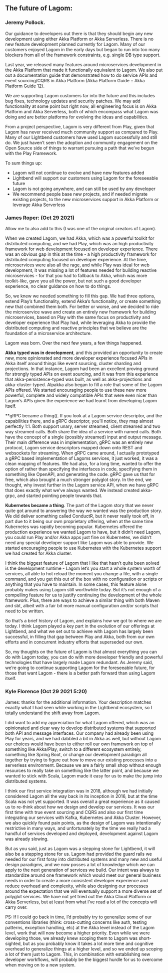 

## The future of Lagom: 



### Jeremy Pollock. 

Our guidance to developers out there is that they should begin any new development using either Akka Platform or Akka Serverless. There is no new feature development planned currently for Lagom. Many of our customers enjoyed Lagom in the early days but began to run into too many blockers from all of the framework constraints, e.g. single DB type support.

Last year, we released many features around microservices development in the Akka Platform that made it functionally equivalent to Lagom. We also put out a documentation guide that demonstrated how to do service APIs and event sourcing/CQRS in Akka Platform (Akka Platform Guide :: Akka Platform Guide 12).

We are supporting Lagom customers far into the future and this includes bug fixes, technology updates and security patches. We may add functionality at some point but right now, all engineering focus is on Akka Platform and Akka Serverless, both of which encompass what Lagom was doing and are better platforms for evolving the ideas and capabilities.

From a project perspective, Lagom is very different from Play, given that Lagom has never received much community support as compared to Play. Many of our Lightbend customers have used Lagom successfully and still do. We just haven’t seen the adoption and community engagement on the Open Source side of things to warrant pursuing a path that we’ve begun with the Play Framework.

To sum things up:
    
    
- Lagom will not continue to evolve and have new features added
- Lightbend will support our customers using Lagom for the foreseeable future
- Lagom is not going anywhere, and can still be used by any developer
- We recommend people base new projects, and if needed migrate existing projects, to the new microservices support in Akka Platform or leverage Akka Serverless


### James Roper: (Oct 29 2021)


Allow me to also add to this (I was one of the original creators of Lagom).

When we created Lagom, we had Akka, which was a powerful toolkit for distributed computing, and we had Play, which was an high productivity framework for web development focused on developer experience. There was an obvious gap in this at the time - a high productivity framework for distributed computing focused on developer experience. At the time, microservices were also all the rage, and while Play was ideal for web development, it was missing a lot of features needed for building reactive microservices - for that you had to fallback to Akka, which was more toolkit-like, gave you all the power, but not such a good developer experience, no clear guidance on how to do things.

So, we knew we needed something to fill this gap. We had three options, extend Play’s functionality, extend Akka’s functionality, or create something new that combined them both. For better or worse, and we decided to ride the microservice wave and create an entirely new framework for building microservices, based on Play with the same focus on productivity and developer experience that Play had, while leveraging Akka to provide the distributed computing and reactive principles that we believe are the foundation of a microservice architecture.

Lagom was born. Over the next few years, a few things happened.

**Akka typed was in development**, and this provided an opportunity to create new, more opinionated and more developer experience focused APIs in Akka itself around things like event sourcing, cluster sharding and projections. In that instance, Lagom had been an excellent proving ground for strongly typed APIs on event sourcing, and it was from this experience that akka-persistence-typed was built, as well as akka-projections and akka-cluster-typed. Alpakka also began to fill a role that some of the Lagom APIs offered. We started encouraging people to use these new more powerful, complete and widely compatible APIs that were even nicer than Lagom’s APIs given the experience we had learnt from developing Lagom itself.

**gRPC became a thing((. If you look at a Lagom service descriptor, and the capabilities there, and a gRPC descriptor, you’ll notice, they map almost perfectly 1:1. Both support unary, server streamed, client streamed and two way streamed calls. Both share the idea of a service with named calls. Both have the concept of a single (possibly streamed) input and output message. Their main difference was in implementation, gRPC was an entirely new protocol, Lagom service descriptors mapped down onto REST and websockets for streaming. When gRPC came around, I actually prototyped a gRPC based implementation of Lagoms services, it just worked, it was a clean mapping of features. We had also, for a long time, wanted to offer the option of rather than specifying the interfaces in code, specifying them in something like OpenAPI, and generating the code. gRPC gave us that for free, which also brought a much stronger polyglot story. In the end, we thought, why invest further in the Lagom service API, when we have gRPC that does exactly what we’ve always wanted. We instead created akka-grpc, and started pointing people towards that.

**Kubernetes became a thing**. The part of the Lagom story that we never quite got around to answering the way we wanted was the production story. We did deliver something called ConductR, but it never really took off, in part due to it being our own proprietary offering, when at the same time Kubernetes was rapidly becoming popular. Kubernetes offered the production experience we wanted Lagom to have, but it didn’t need Lagom, you could run Play and/or Akka apps just fine on Kubernetes, we didn’t need any special developer support like Lagom was able to provide. We started encouraging people to use Kubernetes with the Kubernetes support we had created for Akka cluster.

I think the biggest feature of Lagom that I like that hasn’t quite been solved is the development runtime - Lagom let’s you start a whole system worth of services, all able to hot reload the moment you change a file, with a single command, and you get this out of the box with no configuration or scripts or anything that you have to maintain. In some cases, this feature alone probably makes using Lagom still worthwhile today. But it’s not enough of a compelling feature for us to justify continuing the development of the whole framework. Plus, there are ways to achieve a similar thing with both Maven and sbt, albeit with a fair bit more manual configuration and/or scripts that need to be written.

So that’s a brief history of Lagom, and explains how we got to where we are today. I think Lagom played a key part in the evolution of our offerings at Lightbend, and what we set out to achieve with Lagom has largely been successful, in filling that gap between Play and Akka, both from our own efforts and in concurrent industry efforts that superseded our own.

So, my thoughts on the future of Lagom is that almost everything you can do with Lagom today, you can do with more developer friendly and powerful technologies that have largely made Lagom redundant. As Jeremy said, we’re going to continue supporting Lagom for the foreseeable future, for those that want Lagom - there is a better path forward than using Lagom itself.


### Kyle Florence (Oct 29 2021 5:20)

James: thanks for the additional information. Your description matches exactly what I had seen while working in the Lightbend ecosystem, so I totally understand the shift away from Lagom.

I did want to add my appreciation for what Lagom offered, which was an opinionated and clear way to develop distributed systems that supported both API and message interfaces. Our company had already been using Play for years, and we had dabbled a bit in Akka as well, but without Lagom our choices would have been to either roll our own framework on top of something like Akka/Play, switch to a different ecosystem entirely, something like Spring Boot, or change our development paradigm all together by trying to figure out how to move our existing processes into a serverless environment. Because we are a fairly small shop without enough resources to really take on something like the latter point, and because we wanted to stick with Scala, Lagom made it easy for us to make the jump into distributed systems.

I think our first service integration was in 2018, although we had initially considered Lagom all the way back in its inception in 2016, but at the time Scala was not yet supported. It was overall a great experience as it caused us to re-think about how we design and develop our services. It was our first time with true event sourcing and CQRS and also our first time integrating our services with Kafka, Kubernetes and Akka Cluster. However, we also quickly found pain points, as the design of Lagom was intentionally restrictive in many ways, and unfortunately by the time we really had a handful of services developed and deployed, development against Lagom was already slowing.

But as you said, just as Lagom was a stepping stone for Lightbend, it will also be a stepping stone for us. Lagom had provided the guard rails we needed for our first foray into distributed systems and many new and useful design paradigms, and we now posses a lot of knowledge which we can apply to the next generation of services we build. Our intent was always to standardize around one framework which would meet our general business needs in order to create a more consistent developer experience and reduce overhead and complexity, while also designing our processes around the expectation that we will eventually support a more diverse set of polyglot services. We have not yet tried out the Akka Cloud Platform or Akka Serverless, but at least from what I’ve read a lot of the concepts will carry over.

PS: If I could go back in time, I’d probably try to generalize some of our conventions libraries (think: cross-cutting concerns like auth, testing patterns, exception handling, etc) at the Akka level instead of the Lagom level, work that will now become a higher priority. Even while we were developing those, we already knew scoping them to Lagom was short-sighted, but as you probably know it takes a lot more time and cognitive overhead to generalize things at a higher level, and so we ended up scoping a lot of them just to Lagom. This, in combination with establishing new developer workflows, will probably be the biggest hurdle for us to overcome when moving on to a new system.

